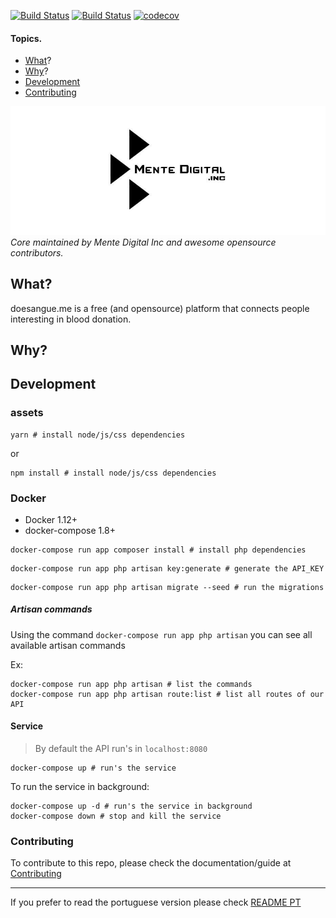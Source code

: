 [![Build Status](https://travis-ci.org/doesangueorg/doesangue-core.svg?branch=master)](https://travis-ci.org/doesangueorg/doesangue-core)
[![Build Status](https://travis-ci.org/doesangueorg/doesangue-core.svg?branch=development)](https://travis-ci.org/doesangueorg/doesangue-core)
[![codecov](https://codecov.io/gh/doesangueorg/doesangue-core/branch/development/graph/badge.svg)](https://codecov.io/gh/doesangueorg/doesangue-core)

#### Topics.
* [What](#what)?
* [Why](#why)?
* [Development](#development)
* [Contributing](#contributing)

![Mente Digital HQ](public/img/logo.jpg)
*Core maintained by Mente Digital Inc and awesome opensource contributors.*


## What?
doesangue.me is a free (and opensource) platform that connects people interesting in blood donation.

## Why?


## Development

### assets

```shell
yarn # install node/js/css dependencies
```
or
```shell
npm install # install node/js/css dependencies
```

### Docker

- Docker 1.12+
- docker-compose 1.8+

```shell
docker-compose run app composer install # install php dependencies
```

```shell
docker-compose run app php artisan key:generate # generate the API_KEY
```

```shell
docker-compose run app php artisan migrate --seed # run the migrations
```

##### Artisan commands
Using the command `docker-compose run app php artisan` you can see all available artisan commands

Ex:

```shell
docker-compose run app php artisan # list the commands
docker-compose run app php artisan route:list # list all routes of our API
```

#### Service
> By default the API run's in `localhost:8080`

```shell
docker-compose up # run's the service
```

To run the service in background:

```shell
docker-compose up -d # run's the service in background
docker-compose down # stop and kill the service
```


### Contributing
To contribute to this repo, please check the documentation/guide at [Contributing](CONTRIBUTING.md)

-----------------
If you prefer to read the portuguese version please check [README PT](README_PT.md) 
